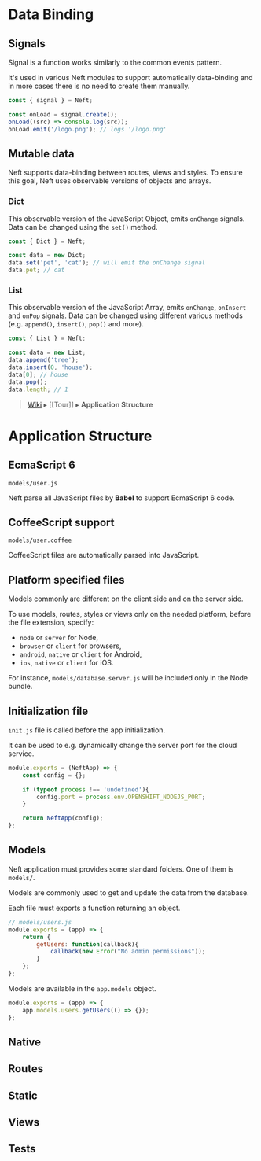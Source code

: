 Data Binding
===

Signals
---

Signal is a function works similarly to the common events pattern.

It's used in various Neft modules to support automatically data-binding and in more cases there is no need to create them manually.

```javascript
const { signal } = Neft;

const onLoad = signal.create();
onLoad((src) => console.log(src));
onLoad.emit('/logo.png'); // logs '/logo.png'
```

Mutable data
---

Neft supports data-binding between routes, views and styles.
To ensure this goal, Neft uses observable versions of objects and arrays.

### Dict

This observable version of the JavaScript Object, emits `onChange` signals.
Data can be changed using the `set()` method.

```javascript
const { Dict } = Neft;

const data = new Dict;
data.set('pet', 'cat'); // will emit the onChange signal
data.pet; // cat
```

### List

This observable version of the JavaScript Array, emits `onChange`, `onInsert` and `onPop` signals.
Data can be changed using different various methods (e.g. `append()`, `insert()`, `pop()` and more).

```javascript
const { List } = Neft;

const data = new List;
data.append('tree');
data.insert(0, 'house');
data[0]; // house
data.pop();
data.length; // 1
```

> [Wiki](Home) ▸ [[Tour]] ▸ **Application Structure**

Application Structure
===

EcmaScript 6
---

```text
models/user.js
```

Neft parse all JavaScript files by **Babel** to support EcmaScript 6 code.

CoffeeScript support
---

```text
models/user.coffee
```

CoffeeScript files are automatically parsed into JavaScript.

Platform specified files
---

Models commonly are different on the client side and on the server side.

To use models, routes, styles or views only on the needed platform, before the file extension, specify:
- `node` or `server` for Node,
- `browser` or `client` for browsers,
- `android`, `native` or `client` for Android,
- `ios`, `native` or `client` for iOS.

For instance, `models/database.server.js` will be included only in the Node bundle.

Initialization file
---

`init.js` file is called before the app initialization.

It can be used to e.g. dynamically change the server port for the cloud service.

```javascript
module.exports = (NeftApp) => {
    const config = {};

    if (typeof process !== 'undefined'){
        config.port = process.env.OPENSHIFT_NODEJS_PORT;
    }

    return NeftApp(config);
};
```

Models
---

Neft application must provides some standard folders.
One of them is `models/`.

Models are commonly used to get and update the data from the database.

Each file must exports a function returning an object.

```javascript
// models/users.js
module.exports = (app) => {
    return {
        getUsers: function(callback){
            callback(new Error("No admin permissions"));
        }
    };
};
```

Models are available in the `app.models` object.

```javascript
module.exports = (app) => {
    app.models.users.getUsers(() => {});
};
```

Native
---

Routes
---

Static
---

Views
---

Tests
---

